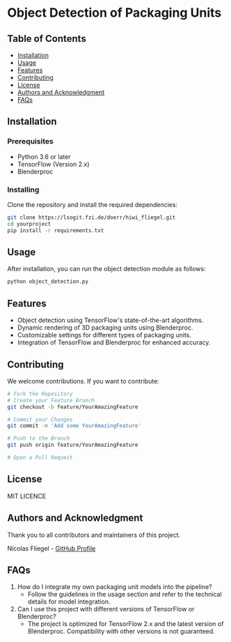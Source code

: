 # Object Detection of Packaging Units

## Table of Contents

- [Installation](#installation)
- [Usage](#usage)
- [Features](#features)
- [Contributing](#contributing)
- [License](#license)
- [Authors and Acknowledgment](#authors-and-acknowledgment)
- [FAQs](#faqs)

## Installation

### Prerequisites

- Python 3.6 or later
- TensorFlow (Version 2.x)
- Blenderproc

### Installing

Clone the repository and install the required dependencies:

```bash
git clone https://lsogit.fzi.de/doerr/hiwi_fliegel.git
cd yourproject
pip install -r requirements.txt
```

## Usage

After installation, you can run the object detection module as follows:
```bash
python object_detection.py
```

## Features

- Object detection using TensorFlow's state-of-the-art algorithms.
- Dynamic rendering of 3D packaging units using Blenderproc.
- Customizable settings for different types of packaging units.
- Integration of TensorFlow and Blenderproc for enhanced accuracy.

## Contributing
We welcome contributions. If you want to contribute:

```bash
# Fork the Repository
# Create your Feature Branch
git checkout -b feature/YourAmazingFeature

# Commit your Changes
git commit -m 'Add some YourAmazingFeature'

# Push to the Branch
git push origin feature/YourAmazingFeature

# Open a Pull Request
```

## License

MIT LICENCE

## Authors and Acknowledgment
Thank you to all contributors and maintainers of this project.

Nicolas Fliegel - [GitHub Profile](https://github.com/Nico4899)

## FAQs

1. How do I integrate my own packaging unit models into the pipeline?
    - Follow the guidelines in the usage section and refer to the technical details for model integration.
2. Can I use this project with different versions of TensorFlow or Blenderproc?
   - The project is optimized for TensorFlow 2.x and the latest version of Blenderproc. Compatibility with other versions is not guaranteed.
